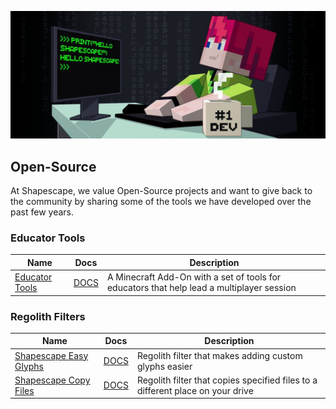 ![](../header.jpg)

## Open-Source
At Shapescape, we value Open-Source projects and want to give back to the community by sharing some of the tools we have developed over the past few years. 

### Educator Tools

| Name | Docs | Description|
|-------|---------|----------|
| [Educator Tools](https://github.com/ShapescapeMC/Educator-Tools) | [DOCS](https://github.com/ShapescapeMC/Educator-Tools/wiki) | A Minecraft Add-On with a set of tools for educators that help lead a multiplayer session |

### Regolith Filters

| Name | Docs | Description|
|-------|---------|----------|
| [Shapescape Easy Glyphs](https://github.com/ShapescapeMC/Shapescape-Easy-Glyphs) | [DOCS](https://shapescape-easy-glyphs.readthedocs.io/en/latest/) | Regolith filter that makes adding custom glyphs easier |
| [Shapescape Copy Files](https://github.com/ShapescapeMC/Shapescape-Copy-Files) | [DOCS](https://shapescape-copy-files.readthedocs.io/en/latest/) | Regolith filter that copies specified files to a different place on your drive |s